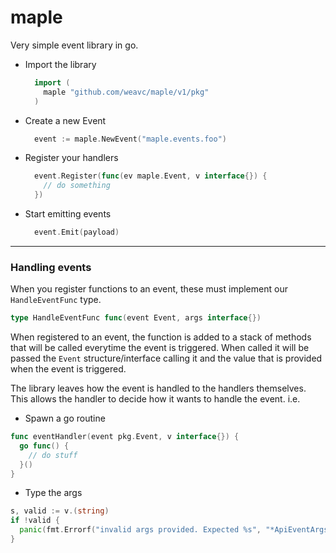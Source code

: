 # maple

Very simple event library in go. 
- Import the library
  ```go
    import (
      maple "github.com/weavc/maple/v1/pkg"
    )
  ```
- Create a new Event 
  ```go
    event := maple.NewEvent("maple.events.foo")
  ```
- Register your handlers
  ```go
    event.Register(func(ev maple.Event, v interface{}) {
      // do something
    })
  ```
- Start emitting events
  ```go
    event.Emit(payload)
  ```

-----

### Handling events
When you register functions to an event, these must implement our `HandleEventFunc` type.
```go
type HandleEventFunc func(event Event, args interface{})
```

When registered to an event, the function is added to a stack of methods that will be called everytime the event is triggered. When called it will be passed the `Event` structure/interface calling it and the value that is provided when the event is triggered.

The library leaves how the event is handled to the handlers themselves. This allows the handler to decide how it wants to handle the event. i.e. 
- Spawn a go routine
```go
func eventHandler(event pkg.Event, v interface{}) {
  go func() {
    // do stuff
  }()
}
```
- Type the args
```go
s, valid := v.(string)
if !valid {
  panic(fmt.Errorf("invalid args provided. Expected %s", "*ApiEventArgs"))
}
```

